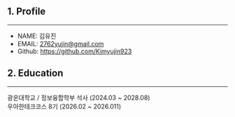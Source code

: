 ## 1. Profile
----
- NAME: 김유진
- EMAIL: 2762yujin@gmail.com
- Github: <https://github.com/Kimyujin923>

## 2. Education
----
광운대학교 / 정보융합학부 석사 (2024.03 ~ 2028.08)  
우아한테크코스 8기 (2026.02 ~ 2026.011)
